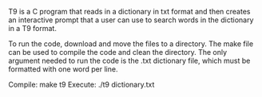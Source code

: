 T9 is a C program that reads in a dictionary in txt format and then creates an interactive prompt that a user can use to search words in the dictionary in a T9 format. 

To run the code, download and move the files to a directory. The make file can be used to compile the code and clean the directory. The only argument needed to run the code is the .txt dictionary file, which must be formatted with one word per line.

Compile: make t9
Execute: ./t9 dictionary.txt
